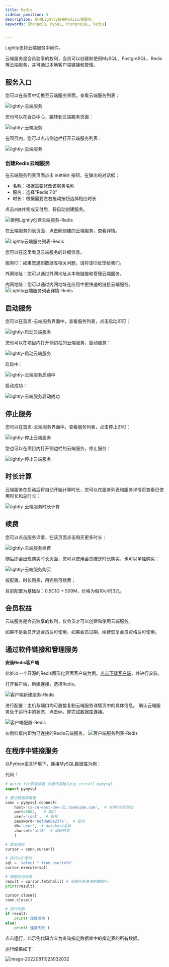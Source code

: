 ```yaml
---
title: Redis
sidebar_position: 3
description: 使用Lightly链接Redis云端服务。
keywords: [MongoDB, MySQL, PostgreSQL, Redis]


---
```


<head>
  <title>云端服务 - Lightly官方文档</title>
</head>

Lightly支持云端服务中间件。

云端服务是会员独享的权利，会员可以创建和使用MySQL、PostgreSQL、Redis等云端服务，并可通过本地客户端链接和管理。



## 服务入口

您可以在首页中切换至云端服务界面，查看云端服务列表：

![lightly-云端服务](https://static01.teamcode.com/docs/202208121745129.png)

您也可以在会员中心，跳转到云端服务页面：

![lightly-云端服务](https://static01.teamcode.com/docs/202208121747499.png)

在项目内，您可以点击侧边栏打开云端服务列表：

![lightly-云端服务](https://static01.teamcode.com/docs/202208121800909.png)



### 创建Redis云端服务

在云端服务列表页面点击 <code>新建服务</code> 按钮，在弹出的对话框：

- 名称：根据需要修改该服务名称
- 服务：选择“Redis 7.0”
- 时长：根据需要左右拖动按钮选择相应时长

点击<code>创建</code>并完成支付后，将自动创建服务。

![使用Lightly创建云端服务-Redis](http://static01.teamcode.com/docs/20220809135236.png)

在云端服务列表页面，点击刚创建的云端服务，查看详情。

![Lightly云端服务列表-Redis](http://static01.teamcode.com/docs/20220809140026.png)

您可以在这里看见云端服务的详细信息。

服务ID：如果您遇到数据库相关问题，请将该ID反馈给我们。

外网地址：您可以通过外网地址从本地链接和管理云端服务。

内网地址：您可以通过内网地址在应用中更快速的链接云端服务。![Lightly云端服务列表详情-Redis](https://static01.teamcode.com/docs/202208110217372.png)



## 启动服务

您可以在首页-云端服务界面中，查看服务列表，点击启动即可：

![lightly-启动云端服务](https://static01.teamcode.com/docs/202208121802168.png)

您也可以在项目内打开侧边栏的云端服务，启动服务：

![lightly-启动云端服务](https://static01.teamcode.com/docs/202208121825606.png)

启动中：

![lightly-云端服务启动中](https://static01.teamcode.com/docs/202208121803774.png)

启动成功：

![lightly-云端服务启动成功](https://static01.teamcode.com/docs/202208121803209.png)

## 停止服务

您可以在首页-云端服务界面中，查看服务列表，点击停止即可：

![lightly-停止云端服务](https://static01.teamcode.com/docs/202208121826800.png)

您也可以在项目内打开侧边栏的云端服务，停止服务：

![lightly-停止云端服务](https://static01.teamcode.com/docs/202208121825899.png)



## 时长计算

云端服务在启动后将自动开始计算时长，您可以在服务列表和服务详情页查看已使用时长和总时长：

![lightly-云端服务时长计算](https://static01.teamcode.com/docs/202208121828770.png)



## 续费

您可以点击服务详情，在该页面点击购买更多时长：

![lightly-云端服务续费](https://static01.teamcode.com/docs/202208121829606.png)

随后即会出现购买时长页面，您可以使用会员赠送时长购买，也可以单独购买：

![lightly-云端服务购买](https://static01.teamcode.com/docs/202208121829462.png)

按配置、时长购买，用完后可续费；

目前配置为基础型：0.5C1G + 500M，价格为每10小时3元。



## 会员权益

云端服务是会员独享的权利，仅会员才可以创建和使用云端服务。

如果不是会员开通会员后可使用，如果会员过期，续费恢复会员资格后可使用。



## 通过软件链接和管理服务

**安装Redis客户端**

此处以一个开源的Redis图形化界面客户端为例。<a href="https://github.com/qishibo/AnotherRedisDesktopManager/releases">点击下载客户端</a>，并进行安装。


打开客户端，新建连接，选择Redis。

![客户端新建服务-Redis](http://static01.teamcode.com/docs/20220809144237.png)

进行配置：主机与端口均可直接复制云端服务详情页中的具体信息。
确认云端服务处于运行中的状态，点击<code>OK</code>，即完成数据库连接。

![客户端配置-Redis](http://static01.teamcode.com/docs/20220809144818.png)

左侧红框内即为已连接的Redis云端服务。
![客户端服务列表-Redis](http://static01.teamcode.com/docs/20220809144959.png)



## 在程序中链接服务

以Python语言环境下，连接MySQL数据库为例：

代码：

```python
# quick fix安装依赖 或者终端输入pip install pymysql
import pymysql

# 建立数据库链接
conn = pymysql.connect(
    host='cs-cn-east-dev-31.teamcode.com',  # 外网/内网地址
    port=5002,   # 端口
    user='root',  # 账号
    password='6ef0a6ba2376',  # 密码
    db='user',  # database名称
    charset='utf8'  # 编码格式
    )

# 拿到游标
cursor = conn.cursor()

# 执行sql语句
sql = 'select * from userinfo'
cursor.execute(sql)

# 获取执行结果
result = cursor.fetchall() # 获取所有查询的数据行
print(result)

cursor.close()
conn.close()

# 进行判断
if result:
    print('连接成功')
else:
    print('连接失败')

```

点击运行，此示例代码含义为查询指定数据库中的指定表的所有数据。

运行结果如下：

![image-20220811023932032](https://static01.teamcode.com/docs/202208110239346.png)